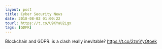```yaml
---
layout: post
title: Cyber Security News
date: 2018-08-02 01:00:22
tourl: https://t.co/U9KYaU2Lgx
tags: [GDPR]
---
```

Blockchain and GDPR: is a clash really inevitable? https://t.co/2zmYyOtoek